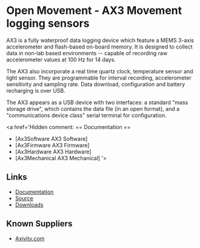 # Open Movement - AX3 Movement logging sensors #

AX3 is a fully waterproof data logging device which feature a MEMS 3-axis accelerometer and flash-based on-board memory.  It is designed to collect data in non-lab based environments -- capable of recording raw accelerometer values at 100 Hz for 14 days.

The AX3 also incorporate a real time quartz clock, temperature sensor and light sensor.  They are programmable for interval recording, accelerometer sensitivity and sampling rate.  Data download, configuration and battery recharging is over USB.

The AX3 appears as a USB device with two interfaces: a standard "mass storage drive", which contains the data file (in an open format), and a "communications device class" serial terminal for configuration.

<a href='Hidden comment: 
== Documentation ==
* [Ax3Software AX3 Software]
* [Ax3Firmware AX3 Firmware]
* [Ax3Hardware AX3 Hardware]
* [Ax3Mechanical AX3 Mechanical]
'></a>

## Links ##
  * [Documentation](Documentation.md)
  * [Source](Source.md)
  * [Downloads](Downloads.md)

## Known Suppliers ##
  * [Axivity.com](http://www.axivity.com/)